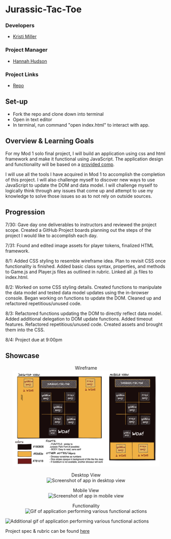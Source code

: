 # Jurassic-Tac-Toe

### Developers
- [Kristi Miller](https://github.com/Kristiannmiller)

### Project Manager
- [Hannah Hudson](https://github.com/hannahhch)

### Project Links
- [Repo](https://github.com/Kristiannmiller/km-tic-tac-toe)


## Set-up
- Fork the repo and clone down into terminal
- Open in text editor
- In terminal, run command "open index.html" to interact with app.

## Overview & Learning Goals
For my Mod 1 solo final project, I will build an application using css and html framework and make it functional using JavaScript. The application design and functionality will be based on a [provided comp](https://frontend.turing.io/projects/module-1/tic-tac-toe-solo.html).

I will use all the tools I have acquired in Mod 1 to accomplish the completion of this project. I will also challenge myself to discover new ways to use JavaScript to update the DOM and data model. I will challenge myself to logically think through any issues that come up and attempt to use my knowledge to solve those issues so as to not rely on outside sources.

## Progression

7/30: Gave day one deliverables to instructors and reviewed the project scope. Created a GitHub Project boards planning out the steps of the project I would like to accomplish each day.

7/31: Found and edited image assets for player tokens, finalized HTML framework.

8/1: Added CSS styling to resemble wireframe idea. Plan to revisit CSS once functionality is finished. Added basic class syntax, properties, and methods to Game.js and Player.js files as outlined in rubric. Linked all .js files to index.html.

8/2: Worked on some CSS styling details. Created functions to manipulate the data model and tested data model updates using the in-browser console. Began working on functions to update the DOM. Cleaned up and refactored repetitious/unused code.

8/3: Refactored functions updating the DOM to directly reflect data model. Added additional delegation to DOM update functions. Added timeout features. Refactored repetitious/unused code. Created assets and brought them into the CSS.

8/4: Project due at 9:00pm

## Showcase

<p align="center">Wireframe</br>
  <img width="460" height="300" src="assets/Wireframe-JTT.png" alt="Screenshot of project wireframe">
</p>

<p align="center">Desktop View</br>
  <img width="460" height="300" src="" alt="Screenshot of app in desktop view">
</p>

<p align="center">Mobile View</br>
  <img width="460" height="300" src="" alt="Screenshot of app in mobile view">
</p>

<p align="center">Functionality</br>
  <img width="460" height="300" src="" alt="Gif of application performing various functional actions">
</p>

<img width="460" height="300" src="" alt="Additional gif of application performing various functional actions">
</p>

Project spec & rubric can be found [here](https://frontend.turing.io/projects/module-1/tic-tac-toe-solo.html)
